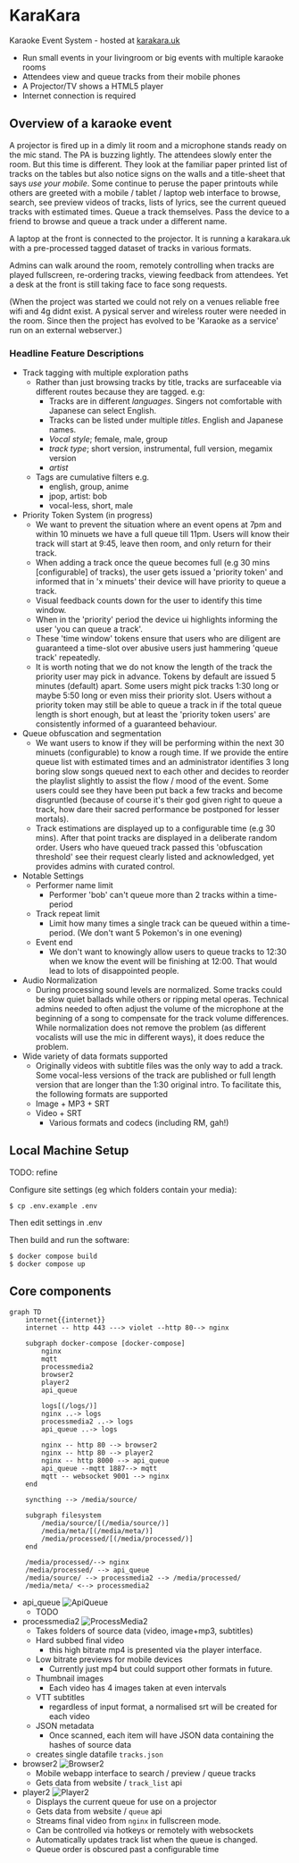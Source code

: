 KaraKara
========

Karaoke Event System - hosted at [karakara.uk](http://karakara.uk/)

* Run small events in your livingroom or big events with multiple karaoke rooms
* Attendees view and queue tracks from their mobile phones
* A Projector/TV shows a HTML5 player
* Internet connection is required

Overview of a karaoke event
---------------------------

A projector is fired up in a dimly lit room and a microphone stands ready on the mic stand. The PA is buzzing lightly. The attendees slowly enter the room. But this time is different. They look at the familiar paper printed list of tracks on the tables but also notice signs on the walls and a title-sheet that says *use your mobile*. Some continue to peruse the paper printouts while others are greeted with a mobile / tablet / laptop web interface to browse, search, see preview videos of tracks, lists of lyrics, see the current queued tracks with estimated times. Queue a track themselves. Pass the device to a friend to browse and queue a track under a different name.

A laptop at the front is connected to the projector. It is running a karakara.uk with a pre-processed tagged dataset of tracks in various formats.

Admins can walk around the room, remotely controlling when tracks are played fullscreen, re-ordering tracks, viewing feedback from attendees. Yet a desk at the front is still taking face to face song requests.

(When the project was started we could not rely on a venues reliable free wifi and 4g didnt exist. A pysical server and wireless router were needed in the room. Since then the project has evolved to be 'Karaoke as a service' run on an external webserver.)


### Headline Feature Descriptions ###

* Track tagging with multiple exploration paths
    * Rather than just browsing tracks by title, tracks are surfaceable via different routes because they are tagged. e.g:
        * Tracks are in different *languages*. Singers not comfortable with Japanese can select English.
        * Tracks can be listed under multiple *titles*. English and Japanese names.
        * *Vocal style*; female, male, group
        * *track type*; short version, instrumental, full version, megamix version
        * *artist*
    * Tags are cumulative filters e.g.
        * english, group, anime
        * jpop, artist: bob
        * vocal-less, short, male
* Priority Token System (in progress)
    * We want to prevent the situation where an event opens at 7pm and within 10 minuets we have a full queue till 11pm. Users will know their track will start at 9:45, leave then room, and only return for their track.
    * When adding a track once the queue becomes full (e.g 30 mins [configurable] of tracks), the user gets issued a 'priority token' and informed that in 'x minuets' their device will have priority to queue a track.
    * Visual feedback counts down for the user to identify this time window.
    * When in the 'priority' period the device ui highlights informing the user 'you can queue a track'.
    * These 'time window' tokens ensure that users who are diligent are guaranteed a time-slot over abusive users just hammering 'queue track' repeatedly.
    * It is worth noting that we do not know the length of the track the priority user may pick in advance. Tokens by default are issued 5 minutes (default) apart. Some users might pick tracks 1:30 long or maybe 5:50 long or even miss their priority slot. Users without a priority token may still be able to queue a track in if the total queue length is short enough, but at least the 'priority token users' are consistently informed of a guaranteed behaviour.
* Queue obfuscation and segmentation
    * We want users to know if they will be performing within the next 30 minuets (configurable) to know a rough time. If we provide the entire queue list with estimated times and an administrator identifies 3 long boring slow songs queued next to each other and decides to reorder the playlist slightly to assist the flow / mood of the event. Some users could see they have been put back a few tracks and become disgruntled (because of course it's their god given right to queue a track, how dare their sacred performance be postponed for lesser mortals).
    * Track estimations are displayed up to a configurable time (e.g 30 mins). After that point tracks are displayed in a deliberate random order. Users who have queued track passed this 'obfuscation threshold' see their request clearly listed and acknowledged, yet provides admins with curated control.
* Notable Settings
    * Performer name limit
        * Performer 'bob' can't queue more than 2 tracks within a time-period
    * Track repeat limit
        * Limit how many times a single track can be queued within a time-period. (We don't want 5 Pokemon's in one evening)
    * Event end
        * We don't want to knowingly allow users to queue tracks to 12:30 when we know the event will be finishing at 12:00. That would lead to lots of disappointed people.
* Audio Normalization
    * During processing sound levels are normalized. Some tracks could be slow quiet ballads while others or ripping metal operas. Technical admins needed to often adjust the volume of the microphone at the beginning of a song to compensate for the track volume differences. While normalization does not remove the problem (as different vocalists will use the mic in different ways), it does reduce the problem.
* Wide variety of data formats supported
    * Originally videos with subtitle files was the only way to add a track. Some vocal-less versions of the track are published or full length version that are longer than the 1:30 original intro. To facilitate this, the following formats are supported
    * Image + MP3 + SRT
    * Video + SRT
        * Various formats and codecs (including RM, gah!)


Local Machine Setup
-------------------

TODO: refine

Configure site settings (eg which folders contain your media):
```
$ cp .env.example .env
```
Then edit settings in .env

Then build and run the software:
```console
$ docker compose build
$ docker compose up
```

Core components
---------------


```mermaid
graph TD
    internet{{internet}}
    internet -- http 443 ---> violet --http 80--> nginx
    
    subgraph docker-compose [docker-compose]
        nginx
        mqtt
        processmedia2
        browser2
        player2
        api_queue

        logs[(/logs/)]
        nginx ..-> logs
        processmedia2 ..-> logs
        api_queue ..-> logs

        nginx -- http 80 --> browser2
        nginx -- http 80 --> player2
        nginx -- http 8000 --> api_queue
        api_queue --mqtt 1887--> mqtt
        mqtt -- websocket 9001 --> nginx
    end

    syncthing --> /media/source/

    subgraph filesystem
        /media/source/[(/media/source/)]
        /media/meta/[(/media/meta/)]
        /media/processed/[(/media/processed/)]
    end

    /media/processed/--> nginx
    /media/processed/ --> api_queue
    /media/source/ --> processmedia2 --> /media/processed/
    /media/meta/ <--> processmedia2
```


* api_queue ![ApiQueue](https://github.com/calaldees/KaraKara/workflows/ApiQueue/badge.svg)
  * TODO
* processmedia2 ![ProcessMedia2](https://github.com/calaldees/KaraKara/workflows/ProcessMedia2/badge.svg)
  * Takes folders of source data (video, image+mp3, subtitles)
  * Hard subbed final video
    * this high bitrate mp4 is presented via the player interface.
  * Low bitrate previews for mobile devices
    * Currently just mp4 but could support other formats in future.
  * Thumbnail images
    * Each video has 4 images taken at even intervals
  * VTT subtitles
    * regardless of input format, a normalised srt will be created for each video
  * JSON metadata
    * Once scanned, each item will have JSON data containing the hashes of
      source data
  * creates single datafile `tracks.json`
* browser2 ![Browser2](https://github.com/calaldees/KaraKara/workflows/Browser2/badge.svg)
  * Mobile webapp interface to search / preview / queue tracks
  * Gets data from website / `track_list` api
* player2 ![Player2](https://github.com/calaldees/KaraKara/workflows/Player2/badge.svg)
  * Displays the current queue for use on a projector
  * Gets data from website / `queue` api
  * Streams final video from `nginx` in fullscreen mode.
  * Can be controlled via hotkeys or remotely with websockets
  * Automatically updates track list when the queue is changed.
  * Queue order is obscured past a configurable time
